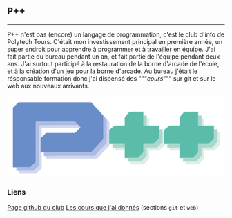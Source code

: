 ## P++

---

P++ n'est pas (encore) un langage de programmation, c'est le club d'info de Polytech Tours.
C'était mon investissement principal en première année, un super endroit pour apprendre à programmer et à travailler en équipe. J'ai fait partie du bureau pendant un an, et fait partie de l'équipe pendant deux ans.
J'ai surtout participé à la restauration de la borne d'arcade de l'école, et à la création d'un jeu pour la borne d'arcade. Au bureau j'était le résponsable formation donc j'ai dispensé des """*cours*""" sur git et sur le web aux nouveaux arrivants.

![Missing image](assets/ppp.png)

### Liens

[Page github du club](https://github.com/PppTours)
[Les cours que j'ai donnés](https://github.com/Akahara/documentation) (sections `git` et `web`)
